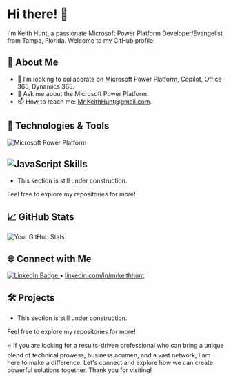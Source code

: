 # Hi there! 👋

I'm Keith Hunt, a passionate Microsoft Power Platform Developer/Evangelist from Tampa, Florida. Welcome to my GitHub profile!

## 🚀 About Me

- 👯 I’m looking to collaborate on Microsoft Power Platform, Copilot, Office 365, Dynamics 365.
- 💬 Ask me about the Microsoft Power Platform.
- 📫 How to reach me: Mr.KeithHunt@gmail.com.

## 🔧 Technologies & Tools

 ![Microsoft Power Platform](https://img.shields.io/badge/Microsoft%20Power%20Platform-%23107C10.svg?style=for-the-badge&logo=microsoft-powerpoint&logoColor=white)

## ![JavaScript](https://img.shields.io/badge/JavaScript-Intermediate-yellow) Skills

- This section is still under construction. 

Feel free to explore my repositories for more!
## 📈 GitHub Stats

![Your GitHub Stats](https://github-readme-stats.vercel.app/api?username=YourGitHubUsername&show_icons=true&theme=gruvbox)


## 🌐 Connect with Me

<a href="https://www.linkedin.com/in/your-linkedin-profile/" rel="nofollow">
  <img src="https://img.shields.io/badge/LinkedIn-Profile-blue?style=flat&logo=linkedin" alt="LinkedIn Badge">
</a>•	<a href="https://www.linkedin.com/in/mrkeithhunt?lipi=urn%3Ali%3Apage%3Ad_flagship3_profile_view_base_contact_details%3BgyVQ8l0pS5WAyoWi%2BkavRA%3D%3D">linkedin.com/in/mrkeithhunt</a>


## 🛠️ Projects

- This section is still under construction. 

Feel free to explore my repositories for more!

⭐️ If you are looking for a results-driven professional who can bring a unique blend of technical prowess, business acumen, and a vast network, I am here to make a difference. Let's connect and explore how we can create powerful solutions together. Thank you for visiting! 

